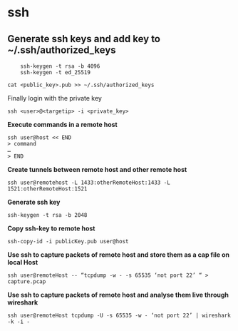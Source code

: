 # ssh


## Generate ssh keys and add key to ~/.ssh/authorized_keys

```shell
	ssh-keygen -t rsa -b 4096
	ssh-keygen -t ed_25519
```

	cat <public_key>.pub >> ~/.ssh/authorized_keys

Finally login with the private key

	ssh <user>@<targetip> -i <private_key>





**Execute commands in a remote host**

	ssh user@host << END
	> command
	…
	> END


**Create tunnels between remote host and other remote host**

	ssh user@remotehost -L 1433:otherRemoteHost:1433 -L 1521:otherRemoteHost:1521


**Generate ssh key**

	ssh-keygen -t rsa -b 2048

**Copy ssh-key to remote host**

	ssh-copy-id -i publicKey.pub user@host

**Use ssh to capture packets of remote host and store them as a cap file on local Host**

	ssh user@remoteHost -- “tcpdump -w - -s 65535 ‘not port 22’ “ > capture.pcap

**Use ssh to capture packets of remote host and analyse them live through wireshark**

	ssh user@remoteHost tcpdump -U -s 65535 -w - ‘not port 22’ | wireshark -k -i -

